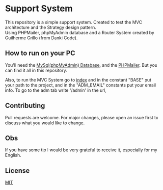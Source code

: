 # Support System
 
This repository is a simple support system. Created to test the MVC architecture and the Strategy design pattern. <br> Using PHPMailer, phpMyAdmin database and a Router System created by Guilherme Grillo (from Danki Code).

 ## How to run on your PC
 You'll need the [MySql(phpMyAdmin) Database](https://github.com/Gabriel-Spinola/PHP-and-SQL-Study/tree/main/DataBases), and the [PHPMailer](https://github.com/PHPMailer/PHPMailer).
 But you can find it all in this repository.
 
 Also, to run the MVC System go to [index](https://github.com/Gabriel-Spinola/Support-System/blob/main/App/index.php) and in the constant "BASE" put your path to the project, and in the "ADM_EMAIL" constants put your email info.
 To go to the adm tab write '/admin' in the url,
 
 ## Contributing
Pull requests are welcome. For major changes, please open an issue first to discuss what you would like to change.

## Obs
If you have some tip I would be very grateful to receive it, especially for my English.

## License
[MIT](https://github.com/Gabriel-Spinola/Support-System/blob/main/LICENSE)
